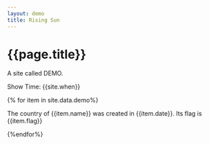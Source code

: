 ```yaml
---
layout: demo
title: Rising Sun
---
```


# {{page.title}}

 A site called DEMO.
 
 Show Time: {{site.when}}
 
 {% for item in site.data.demo%}
 
 The country of {{item.name}} was created in {{item.date}}. Its flag is {{item.flag}}
 
 {%endfor%}
 